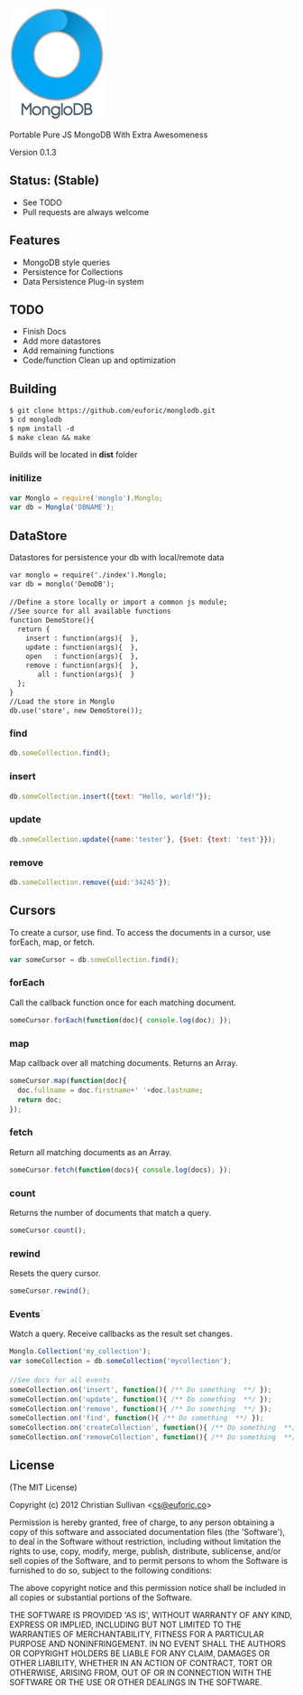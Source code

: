 ![MongoDB](https://github.com/Monglo/monglo.github.com/raw/master/images/logo.png)

Portable Pure JS MongoDB With Extra Awesomeness

Version 0.1.3

## Status: (Stable)
 - See TODO
 - Pull requests are always welcome

## Features
 - MongoDB style queries
 - Persistence for Collections
 - Data Persistence Plug-in system

## TODO
  - Finish Docs
  - Add more datastores
  - Add remaining functions
  - Code/function Clean up and optimization


## Building

```
$ git clone https://github.com/euforic/monglodb.git
$ cd monglodb
$ npm install -d
$ make clean && make
```
Builds will be located in __dist__ folder



### initilize

```js
var Monglo = require('monglo').Monglo;
var db = Monglo('DBNAME');
```

## DataStore
Datastores for persistence your db with local/remote data
```
var monglo = require('./index').Monglo;
var db = monglo('DemoDB');

//Define a store locally or import a common js module;
//See source for all available functions
function DemoStore(){
  return {
    insert : function(args){  },
    update : function(args){  },
    open   : function(args){  },
    remove : function(args){  },
       all : function(args){  }
  };
}
//Load the store in Monglo
db.use('store', new DemoStore());
```

### find

```js
db.someCollection.find();
```

### insert

```js
db.someCollection.insert({text: "Hello, world!"});
```

### update

```js
db.someCollection.update({name:'tester'}, {$set: {text: 'test'}});
```

### remove
```js
db.someCollection.remove({uid:'34245'});
```

## Cursors

To create a cursor, use find. To access the documents in a cursor, use forEach, map, or fetch.

```js
var someCursor = db.someCollection.find();
```

### forEach
Call the callback function once for each matching document.

```js
someCursor.forEach(function(doc){ console.log(doc); });
```

### map
Map callback over all matching documents. Returns an Array.

```js
someCursor.map(function(doc){
  doc.fullname = doc.firstname+' '+doc.lastname;
  return doc;
});
```

### fetch
Return all matching documents as an Array.

```js
someCursor.fetch(function(docs){ console.log(docs); });
```

### count
Returns the number of documents that match a query.

```js
someCursor.count();
```

### rewind
Resets the query cursor.

```js
someCursor.rewind();
```

### Events
Watch a query. Receive callbacks as the result set changes.

```js
Monglo.Collection('my_collection');
var someCollection = db.someCollection('mycollection');

//See docs for all events
someCollection.on('insert', function(){ /** Do something  **/ });
someCollection.on('update', function(){ /** Do something  **/ });
someCollection.on('remove', function(){ /** Do something  **/ });
someCollection.on('find', function(){ /** Do something  **/ });
someCollection.on('createCollection', function(){ /** Do something  **/ });
someCollection.on('removeCollection', function(){ /** Do something  **/ });
```

## License

(The MIT License)

Copyright (c) 2012 Christian Sullivan &lt;cs@euforic.co&gt;

Permission is hereby granted, free of charge, to any person obtaining
a copy of this software and associated documentation files (the
'Software'), to deal in the Software without restriction, including
without limitation the rights to use, copy, modify, merge, publish,
distribute, sublicense, and/or sell copies of the Software, and to
permit persons to whom the Software is furnished to do so, subject to
the following conditions:

The above copyright notice and this permission notice shall be
included in all copies or substantial portions of the Software.

THE SOFTWARE IS PROVIDED 'AS IS', WITHOUT WARRANTY OF ANY KIND,
EXPRESS OR IMPLIED, INCLUDING BUT NOT LIMITED TO THE WARRANTIES OF
MERCHANTABILITY, FITNESS FOR A PARTICULAR PURPOSE AND NONINFRINGEMENT.
IN NO EVENT SHALL THE AUTHORS OR COPYRIGHT HOLDERS BE LIABLE FOR ANY
CLAIM, DAMAGES OR OTHER LIABILITY, WHETHER IN AN ACTION OF CONTRACT,
TORT OR OTHERWISE, ARISING FROM, OUT OF OR IN CONNECTION WITH THE
SOFTWARE OR THE USE OR OTHER DEALINGS IN THE SOFTWARE.